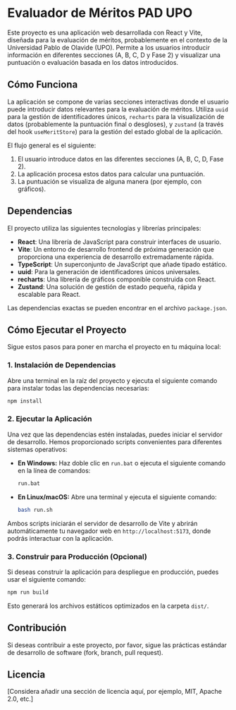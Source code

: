 # Evaluador de Méritos PAD UPO

Este proyecto es una aplicación web desarrollada con React y Vite, diseñada para la evaluación de méritos, probablemente en el contexto de la Universidad Pablo de Olavide (UPO). Permite a los usuarios introducir información en diferentes secciones (A, B, C, D y Fase 2) y visualizar una puntuación o evaluación basada en los datos introducidos.

## Cómo Funciona

La aplicación se compone de varias secciones interactivas donde el usuario puede introducir datos relevantes para la evaluación de méritos. Utiliza `uuid` para la gestión de identificadores únicos, `recharts` para la visualización de datos (probablemente la puntuación final o desgloses), y `zustand` (a través del hook `useMeritStore`) para la gestión del estado global de la aplicación.

El flujo general es el siguiente:

1.  El usuario introduce datos en las diferentes secciones (A, B, C, D, Fase 2).
2.  La aplicación procesa estos datos para calcular una puntuación.
3.  La puntuación se visualiza de alguna manera (por ejemplo, con gráficos).

## Dependencias

El proyecto utiliza las siguientes tecnologías y librerías principales:

- **React**: Una librería de JavaScript para construir interfaces de usuario.
- **Vite**: Un entorno de desarrollo frontend de próxima generación que proporciona una experiencia de desarrollo extremadamente rápida.
- **TypeScript**: Un superconjunto de JavaScript que añade tipado estático.
- **uuid**: Para la generación de identificadores únicos universales.
- **recharts**: Una librería de gráficos componible construida con React.
- **Zustand**: Una solución de gestión de estado pequeña, rápida y escalable para React.

Las dependencias exactas se pueden encontrar en el archivo `package.json`.

## Cómo Ejecutar el Proyecto

Sigue estos pasos para poner en marcha el proyecto en tu máquina local:

### 1. Instalación de Dependencias

Abre una terminal en la raíz del proyecto y ejecuta el siguiente comando para instalar todas las dependencias necesarias:

```bash
npm install
```

### 2. Ejecutar la Aplicación

Una vez que las dependencias estén instaladas, puedes iniciar el servidor de desarrollo. Hemos proporcionado scripts convenientes para diferentes sistemas operativos:

- **En Windows:**
  Haz doble clic en `run.bat` o ejecuta el siguiente comando en la línea de comandos:

  ```bash
  run.bat
  ```

- **En Linux/macOS:**
  Abre una terminal y ejecuta el siguiente comando:
  ```bash
  bash run.sh
  ```

Ambos scripts iniciarán el servidor de desarrollo de Vite y abrirán automáticamente tu navegador web en `http://localhost:5173`, donde podrás interactuar con la aplicación.

### 3. Construir para Producción (Opcional)

Si deseas construir la aplicación para despliegue en producción, puedes usar el siguiente comando:

```bash
npm run build
```

Esto generará los archivos estáticos optimizados en la carpeta `dist/`.

## Contribución

Si deseas contribuir a este proyecto, por favor, sigue las prácticas estándar de desarrollo de software (fork, branch, pull request).

## Licencia

[Considera añadir una sección de licencia aquí, por ejemplo, MIT, Apache 2.0, etc.]
